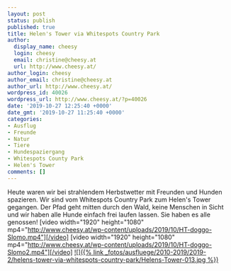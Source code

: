 ```yaml
---
layout: post
status: publish
published: true
title: Helen's Tower via Whitespots Country Park
author:
  display_name: cheesy
  login: cheesy
  email: christine@cheesy.at
  url: http://www.cheesy.at/
author_login: cheesy
author_email: christine@cheesy.at
author_url: http://www.cheesy.at/
wordpress_id: 40026
wordpress_url: http://www.cheesy.at/?p=40026
date: '2019-10-27 12:25:40 +0000'
date_gmt: '2019-10-27 11:25:40 +0000'
categories:
- Ausflug
- Freunde
- Natur
- Tiere
- Hundespaziergang
- Whitespots County Park
- Helen's Tower
comments: []
---
```

Heute waren wir bei strahlendem Herbstwetter mit Freunden und Hunden spazieren. Wir sind vom Whitespots Country Park zum Helen's Tower gegangen. Der Pfad geht mitten durch den Wald, keine Menschen in Sicht und wir haben alle Hunde einfach frei laufen lassen. Sie haben es alle genossen!
[video width="1920" height="1080" mp4="http://www.cheesy.at/wp-content/uploads/2019/10/HT-doggo-Slomo.mp4"][/video]
[video width="1920" height="1080" mp4="http://www.cheesy.at/wp-content/uploads/2019/10/HT-doggo-Slomo2.mp4"][/video]
[![]({% link _fotos/ausfluege/2010-2019/2019-2/helens-tower-via-whitespots-country-park/Helens-Tower-013.jpg %})](http://www.cheesy.at/fotos/ausfluege/helens-tower-via-whitespots-country-park/)
